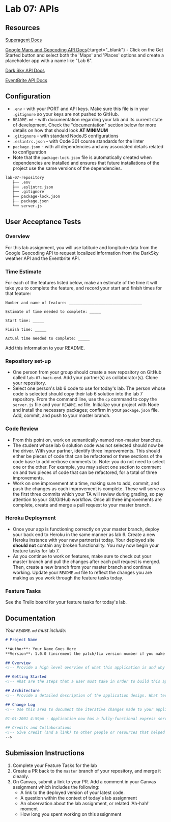 # Lab 07: APIs

## Resources

[Superagent Docs](https://visionmedia.github.io/superagent/)

[Google Maps and Geocoding API Docs](https://cloud.google.com/maps-platform/){:target="_blank"} - Click on the Get Started button and select both the 'Maps' and 'Places' options and create a placeholder app with a name like "Lab 6".

[Dark Sky API Docs](https://darksky.net/dev/docs)

[EventBrite API Docs](https://www.eventbrite.com/platform/api)

## Configuration

- `.env` - with your PORT and API keys. Make sure this file is in your `.gitignore` so your keys are not pushed to GitHub.
- `README.md` - with documentation regarding your lab and its current state of development. Check the "documentation" section below for more details on how that should look **AT MINIMUM**
- `.gitignore` - with standard NodeJS configurations
- `.eslintrc.json` - with Code 301 course standards for the linter
- `package.json` - with all dependencies and any associated details related to configuration
- Note that the `package-lock.json` file is automatically created when dependencies are installed and ensures that future installations of the project use the same versions of the dependencies.

```sh
lab-07-repository
   ├── .env
   ├── .eslintrc.json
   ├── .gitignore
   ├── package-lock.json
   ├── package.json
   └── server.js
```

## User Acceptance Tests

### Overview

For this lab assignment, you will use latitude and longitude data from the Google Geocoding API to request localized information from the DarkSky weather API and the Eventbrite API.

### Time Estimate

For each of the features listed below, make an estimate of the time it will take you to complete the feature, and record your start and finish times for that feature:

```
Number and name of feature: ________________________________

Estimate of time needed to complete: _____

Start time: _____

Finish time: _____

Actual time needed to complete: _____
```

Add this information to your README.

### Repository set-up

- One person from your group should create a new repository on GitHub called `lab-07-back-end`. Add your partner(s) as collaborator(s). Clone your repository.
- Select one person's lab 6 code to use for today's lab. The person whose code is selected should copy their lab 6 solution into the lab 7 repository. From the command line, use the `cp` command to copy the `server.js` file and your `README.md` file. Initialize your project with Node and install the necessary packages; confirm in your `package.json` file. Add, commit, and push to your master branch.

### Code Review

- From this point on, work on semantically-named non-master branches. 
- The student whose lab 6 solution code was not selected should now be the driver. With your partner, identify three improvements. This should either be pieces of code that can be refactored or three sections of the code base to add verbose comments to. Note: you do not need to select one or the other. For example, you may select one section to comment on and two pieces of code that can be refactored, for a total of three improvements.
- Work on one improvement at a time, making sure to add, commit, and push the changes as each improvement is complete. These will serve as the first three commits which your TA will review during grading, so pay attention to your Git/GitHub workflow. Once all three improvements are complete, create and merge a pull request to your master branch.

### Heroku Deployment

- Once your app is functioning correctly on your master branch, deploy your back end to Heroku in the same manner as lab 6. Create a new Heroku instance with your new partner(s) today. Your deployed site **should not** contain any broken functionality. You may now begin your feature tasks for lab 7.
- As you continue to work on features, make sure to check out your master branch and pull the changes after each pull request is merged. Then, create a new branch from your master branch and continue working. Update your `README.md` file to reflect the changes you are making as you work through the feature tasks today.

### Feature Tasks

See the Trello board for your feature tasks for today's lab.

## Documentation

_Your `README.md` must include:_

```md
# Project Name

**Author**: Your Name Goes Here
**Version**: 1.0.0 (increment the patch/fix version number if you make more commits past your first submission)

## Overview
<!-- Provide a high level overview of what this application is and why you are building it, beyond the fact that it's an assignment for this class. (i.e. What's your problem domain?) -->

## Getting Started
<!-- What are the steps that a user must take in order to build this app on their own machine and get it running? -->

## Architecture
<!-- Provide a detailed description of the application design. What technologies (languages, libraries, etc) you're using, and any other relevant design information. -->

## Change Log
<!-- Use this area to document the iterative changes made to your application as each feature is successfully implemented. Use time stamps. Here's an examples:

01-01-2001 4:59pm - Application now has a fully-functional express server, with a GET route for the location resource.

## Credits and Collaborations
<!-- Give credit (and a link) to other people or resources that helped you build this application. -->
-->
```

## Submission Instructions

1. Complete your Feature Tasks for the lab
1. Create a PR back to the `master` branch of your repository, and merge it cleanly.
1. On Canvas, submit a link to your PR. Add a comment in your Canvas assignment which includes the following:
    - A link to the deployed version of your latest code.
    - A question within the context of today's lab assignment
    - An observation about the lab assignment, or related 'Ah-hah!' moment
    - How long you spent working on this assignment
